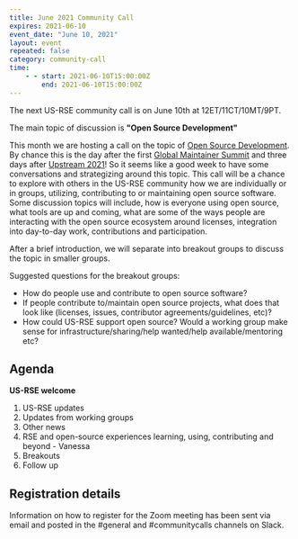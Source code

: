 ```yaml
---
title: June 2021 Community Call
expires: 2021-06-10
event_date: "June 10, 2021"
layout: event
repeated: false
category: community-call
time:
    - - start: 2021-06-10T15:00:00Z
        end: 2021-06-10T15:00:00Z
---
```


The next US-RSE community call is on June 10th at 12ET/11CT/10MT/9PT.

The main topic of discussion is
**"Open Source Development"**

This month we are hosting a call
on the topic of [Open Source Development](https://github.com/USRSE/monthly-community-calls/issues/4).
By chance this is the day after the first [Global Maintainer Summit](https://globalmaintainersummit.github.com) and
three days after [Upstream 2021](https://explore.tidelift.com/upstream/)! So it seems like a good week
to have some conversations and strategizing around this topic.
This call will be a chance to explore with others in the US-RSE community how we are 
individually or in groups, utilizing, contributing to or maintaining open source software.
Some discussion topics will include, how is everyone using open source, what tools are up and coming, what are
some of the ways people are interacting with the open source ecosystem around licenses, integration into day-to-day work,
contributions and participation. 

After a brief introduction, we will separate into breakout groups to discuss the topic in smaller groups.

Suggested questions for the breakout groups:
- How do people use and contribute to open source software? 
- If people contribute to/maintain open source projects, what does that look like (licenses, issues, contributor agreements/guidelines, etc)?
- How could US-RSE support open source? Would a working group make sense for infrastructure/sharing/help wanted/help available/mentoring etc? 

## Agenda

**US-RSE welcome**  
 1. US-RSE updates
 1. Updates from working groups
 1. Other news
 1. RSE and open-source experiences learning, using, contributing and beyond - Vanessa
 1. Breakouts
 1. Follow up


## Registration details
Information on how to register for the Zoom meeting has been sent via email and posted in the #general and #communitycalls channels on Slack.
